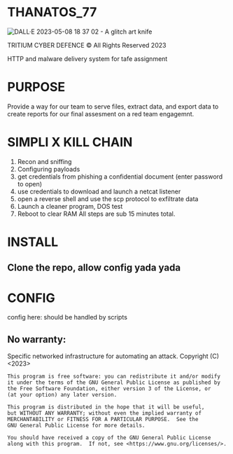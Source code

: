 # THANATOS_77
![DALL·E 2023-05-08 18 37 02 - A glitch art knife ](https://user-images.githubusercontent.com/111553838/236778209-067c7d06-df52-4e1e-8683-e4ab827cc76b.png)

TRITIUM CYBER DEFENCE © All Rights Reserved 2023 

HTTP and malware delivery system for tafe assignment 

# PURPOSE

Provide a way for our team to serve files, extract data, and export data 
to create reports for our final assesment on a red team engagemnt. 

# SIMPLI X KILL CHAIN 

1. Recon and sniffing 
2. Configuring payloads  
3. get credentials from phishing a confidential document (enter password to open) 
4. use credentials to download and launch a netcat listener 
5. open a reverse shell and use the scp protocol to exfiltrate data 
6. Launch a cleaner program, DOS test 
7. Reboot to clear RAM 
All steps are sub 15 minutes total.  

# INSTALL 
## Clone the repo, allow config yada yada 

# CONFIG 
config here: should be handled by scripts 

## No warranty: 
Specific networked infrastructure for automating an attack. 
    Copyright (C) <2023>  <Anthony Grace and his team from Tafe>

    This program is free software: you can redistribute it and/or modify
    it under the terms of the GNU General Public License as published by
    the Free Software Foundation, either version 3 of the License, or
    (at your option) any later version.

    This program is distributed in the hope that it will be useful,
    but WITHOUT ANY WARRANTY; without even the implied warranty of
    MERCHANTABILITY or FITNESS FOR A PARTICULAR PURPOSE.  See the
    GNU General Public License for more details.

    You should have received a copy of the GNU General Public License
    along with this program.  If not, see <https://www.gnu.org/licenses/>.

